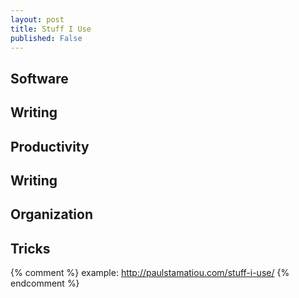 ```yaml
---
layout: post
title: Stuff I Use
published: False
---
```


## Software

## Writing

## Productivity

## Writing

## Organization

## Tricks

{% comment %}
example: http://paulstamatiou.com/stuff-i-use/
{% endcomment %}